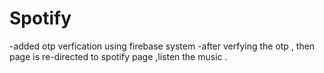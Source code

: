 # Spotify
-added otp verfication using firebase system
-after verfying the otp , then page is re-directed to spotify page ,listen the music .

